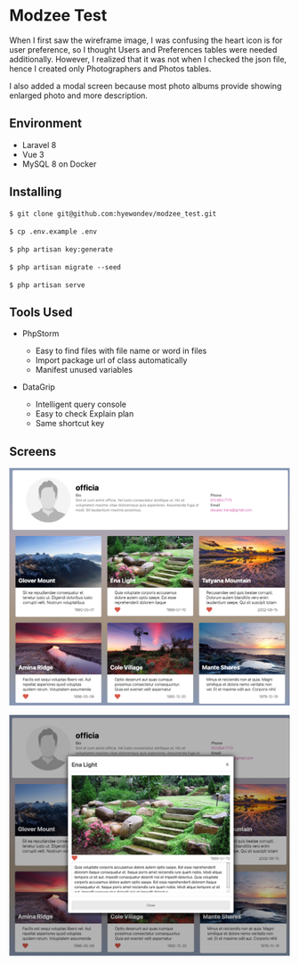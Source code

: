 
# Modzee Test
When I first saw the wireframe image, I was confusing the heart icon is for user preference, so I thought Users and Preferences tables were needed additionally. However, I realized that it was not when I checked the json file, hence I created only Photographers and Photos tables.

I also added a modal screen because most photo albums provide showing enlarged photo and more description.

## Environment

- Laravel 8
- Vue 3
- MySQL 8 on Docker

## Installing 

```shell
$ git clone git@github.com:hyewondev/modzee_test.git

$ cp .env.example .env

$ php artisan key:generate

$ php artisan migrate --seed

$ php artisan serve
```

## Tools Used

- PhpStorm
    - Easy to find files with file name or word in files
    - Import package url of class automatically
    - Manifest unused variables


- DataGrip
    - Intelligent query console
    - Easy to check Explain plan
    - Same shortcut key



## Screens

![img.png](public/img/screen1.png)

![img.png](public/img/screen2.png)

